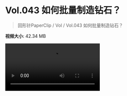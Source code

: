 # Vol.043 如何批量制造钻石？

> 回形针PaperClip / Vol / Vol.043 如何批量制造钻石？

**视频大小**: 42.34 MB

<div class="video"><video src="https://file.hsyhx.top/archive/PaperClip/Vol/043.mp4" controls preload>🤔 您的浏览器不支持 video 标签</video></div>